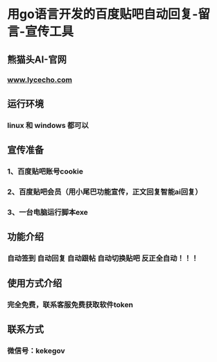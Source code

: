 # 用go语言开发的百度贴吧自动回复-留言-宣传工具

## 熊猫头AI-官网
### www.lycecho.com

## 运行环境
### linux 和 windows 都可以

## 宣传准备 
### 1、百度贴吧账号cookie
### 2、百度贴吧会员（用小尾巴功能宣传，正文回复智能ai回复）
### 3、一台电脑运行脚本exe


## 功能介绍
### 自动签到 自动回复 自动跟帖 自动切换贴吧 反正全自动！！！


## 使用方式介绍
### 完全免费，联系客服免费获取软件token

## 联系方式
### 微信号：kekegov
